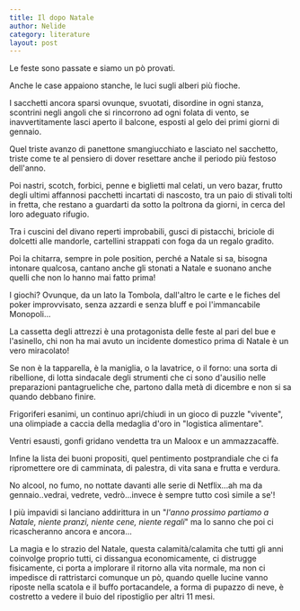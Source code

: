 ```yaml
---
title: Il dopo Natale
author: Nelide
category: literature
layout: post
---
```



Le feste sono passate e siamo un pò provati.

Anche le case appaiono stanche, le luci sugli alberi più fioche.

I sacchetti ancora sparsi ovunque, svuotati, disordine in ogni stanza, scontrini negli angoli che si rincorrono ad ogni folata di vento, se inavvertitamente lasci aperto il balcone, esposti al gelo dei primi giorni di gennaio.

Quel triste avanzo di panettone smangiucchiato e lasciato nel sacchetto, triste come te al pensiero di dover resettare anche il periodo più festoso dell'anno.

Poi nastri, scotch, forbici, penne e biglietti mal celati, un vero bazar, frutto degli ultimi affannosi pacchetti incartati di nascosto, tra un paio di stivali tolti in fretta, che restano a guardarti da sotto la poltrona da giorni, in cerca del loro adeguato rifugio.

Tra i cuscini del divano reperti improbabili, gusci di pistacchi, briciole di dolcetti alle mandorle, cartellini strappati con foga da un regalo gradito.

Poi la chitarra, sempre in pole position, perché a Natale si sa, bisogna intonare qualcosa, cantano anche gli stonati a Natale e suonano anche quelli che non lo hanno mai fatto prima!

I giochi?  Ovunque, da un lato la Tombola, dall'altro le carte  e le fiches del poker improvvisato, senza azzardi e senza bluff e poi l'immancabile Monopoli...


La cassetta degli attrezzi è una protagonista delle feste al pari del bue e l'asinello, chi non ha mai avuto un incidente domestico prima di Natale è un vero miracolato!

Se non è la tapparella, è la maniglia, o la lavatrice, o il forno: una sorta di ribellione, di lotta sindacale degli strumenti che ci sono d'ausilio nelle preparazioni pantagrueliche che, partono dalla metà di dicembre e non si sa quando debbano finire.

Frigoriferi esanimi, un continuo apri/chiudi in un gioco di puzzle "vivente", una olimpiade a caccia della medaglia d'oro in "logistica alimentare".

Ventri esausti, gonfi gridano vendetta tra un Maloox e un ammazzacaffè.

Infine la lista dei buoni propositi, quel pentimento postprandiale che ci fa ripromettere ore di camminata, di palestra, di vita sana e frutta e verdura.

No alcool, no fumo, no nottate davanti alle serie di Netflix...ah ma da gennaio..vedrai, vedrete, vedrò...invece è sempre tutto così simile a se'!

I più impavidi si lanciano addirittura in un "*l'anno prossimo partiamo a Natale, niente pranzi, niente cene, niente regali*" ma lo sanno che poi ci ricascheranno ancora e ancora...

La magia e lo strazio del Natale, questa calamità/calamita che tutti gli anni coinvolge proprio tutti, ci dissangua economicamente, ci distrugge fisicamente, ci porta a implorare il ritorno alla vita normale, ma non ci impedisce di rattristarci comunque un pò, quando quelle lucine vanno riposte nella scatola e il buffo portacandele, a forma di pupazzo di neve, è costretto a vedere il buio del ripostiglio per altri 11 mesi.